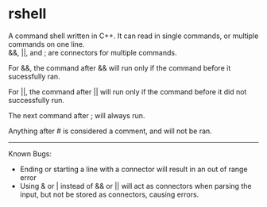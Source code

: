 # rshell

A command shell written in C++. It can read in single commands, or multiple commands on one line.  
&&, ||, and ; are connectors for multiple commands.

For &&, the command after && will run only if the command before it sucessfully ran.

For ||, the command after || will run only if the command before it did not successfully run.

The next command after ; will always run.

Anything after # is considered a comment, and will not be ran.

---

Known Bugs:

  * Ending or starting a line with a connector will result in an out of range error
  * Using & or | instead of && or || will act as connectors when parsing the input, but not be stored as connectors, causing errors.
